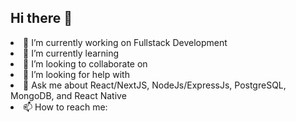 ## Hi there 👋

<ou>
  <li>🔭 I’m currently working on Fullstack Development</li>
  <li>🌱 I’m currently learning</li> 
  <li>👯 I’m looking to collaborate on</li>
  <li>🤔 I’m looking for help with</li>
  <li>💬 Ask me about React/NextJS, NodeJs/ExpressJs, PostgreSQL, MongoDB, and React Native  </li>
  <li>📫 How to reach me:</li> 
</ol>
<!--
**at-Abdelkerim/at-Abdelkerim** is a ✨ _special_ ✨ repository because its `README.md` (this file) appears on your GitHub profile.

Here are some ideas to get you started:
 
-  ...
-  ...
-  ...
-  ...
-  ...
- 😄 Pronouns: ...
- ⚡ Fun fact: ...
-->
